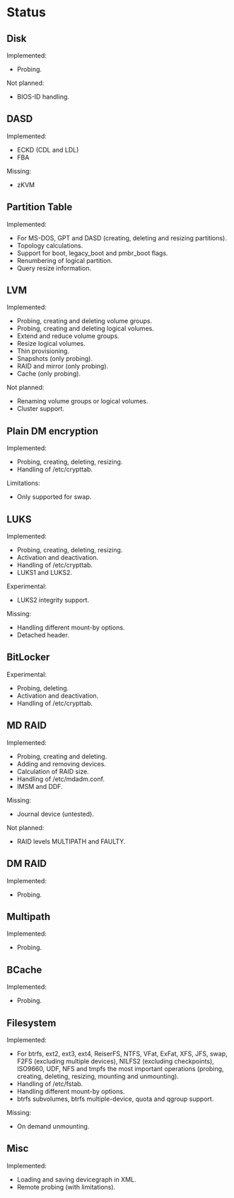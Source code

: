 
Status
======


Disk
----

Implemented:

* Probing.

Not planned:

* BIOS-ID handling.


DASD
----

Implemented:

* ECKD (CDL and LDL)
* FBA

Missing:

* zKVM


Partition Table
---------------

Implemented:

* For MS-DOS, GPT and DASD (creating, deleting and resizing partitions).
* Topology calculations.
* Support for boot, legacy_boot and pmbr_boot flags.
* Renumbering of logical partition.
* Query resize information.


LVM
---

Implemented:

* Probing, creating and deleting volume groups.
* Probing, creating and deleting logical volumes.
* Extend and reduce volume groups.
* Resize logical volumes.
* Thin provisioning.
* Snapshots (only probing).
* RAID and mirror (only probing).
* Cache (only probing).

Not planned:

* Renaming volume groups or logical volumes.
* Cluster support.


Plain DM encryption
-------------------

Implemented:

* Probing, creating, deleting, resizing.
* Handling of /etc/crypttab.

Limitations:

* Only supported for swap.


LUKS
----

Implemented:

* Probing, creating, deleting, resizing.
* Activation and deactivation.
* Handling of /etc/crypttab.
* LUKS1 and LUKS2.

Experimental:

* LUKS2 integrity support.

Missing:

* Handling different mount-by options.
* Detached header.


BitLocker
---------

Experimental:

* Probing, deleting.
* Activation and deactivation.
* Handling of /etc/crypttab.


MD RAID
-------

Implemented:

* Probing, creating and deleting.
* Adding and removing devices.
* Calculation of RAID size.
* Handling of /etc/mdadm.conf.
* IMSM and DDF.

Missing:

* Journal device (untested).

Not planned:

* RAID levels MULTIPATH and FAULTY.


DM RAID
-------

Implemented:

* Probing.


Multipath
---------

Implemented:

* Probing.


BCache
------

Implemented:

* Probing.


Filesystem
----------

Implemented:

* For btrfs, ext2, ext3, ext4, ReiserFS, NTFS, VFat, ExFat, XFS, JFS,
  swap, F2FS (excluding multiple devices), NILFS2 (excluding
  checkpoints), ISO9660, UDF, NFS and tmpfs the most important
  operations (probing, creating, deleting, resizing, mounting and
  unmounting).
* Handling of /etc/fstab.
* Handling different mount-by options.
* btrfs subvolumes, btrfs multiple-device, quota and qgroup support.

Missing:

* On demand unmounting.


Misc
----

Implemented:

* Loading and saving devicegraph in XML.
* Remote probing (with limitations).


